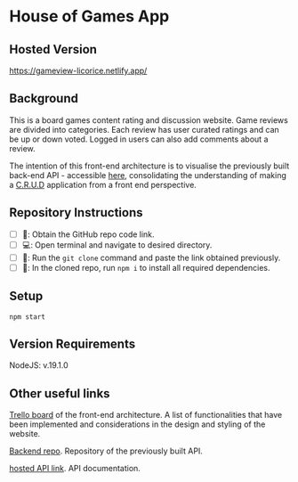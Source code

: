 # House of Games App

## Hosted Version
https://gameview-licorice.netlify.app/

## Background
This is a board games content rating and discussion website.
Game reviews are divided into categories. Each review has user curated ratings and can be up or down voted. Logged in users can also add comments about a review.

The intention of this front-end architecture is to visualise the previously built back-end API - accessible [here](https://gameview.onrender.com), consolidating the understanding of making a [C.R.U.D](https://en.wikipedia.org/wiki/Create,_read,_update_and_delete) application from a front end perspective.

## Repository Instructions

- [ ] 🧭: Obtain the GitHub repo code link.
- [ ] 💻: Open terminal and navigate to desired directory.
- [ ] 📌: Run the `git clone` command and paste the link obtained previously.
- [ ] 🔌: In the cloned repo, run `npm i` to install all required dependencies.

## Setup
```
npm start
```

## Version Requirements
NodeJS: v.19.1.0

## Other useful links
[Trello board](https://trello.com/b/zsHCFrmK) of the front-end architecture. A list of functionalities that have been implemented and considerations in the design and styling of the website.

[Backend repo](https://github.com/tuttitaken01/Portfolio-Project). Repository of the previously built API.

[hosted API link](https://gameview.onrender.com). API documentation.
